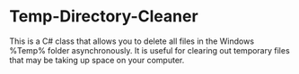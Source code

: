 # Temp-Directory-Cleaner
 This is a C# class that allows you to delete all files in the Windows %Temp% folder asynchronously. It is useful for clearing out temporary files that may be taking up space on your computer.
